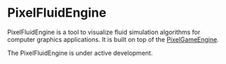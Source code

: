 # PixelFluidEngine

PixelFluidEngine is a tool to visualize fluid simulation algorithms for computer graphics applications. 
It is built on top of the [PixelGameEngine](https://github.com/OneLoneCoder/olcPixelGameEngine/wiki/olc::PixelGameEngine).

The PixelFluidEngine is under active development. 
